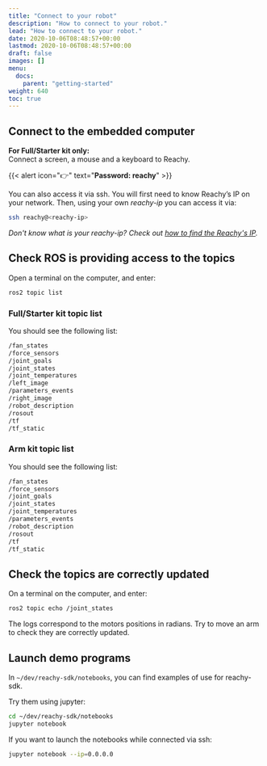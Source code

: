 ```yaml
---
title: "Connect to your robot"
description: "How to connect to your robot."
lead: "How to connect to your robot."
date: 2020-10-06T08:48:57+00:00
lastmod: 2020-10-06T08:48:57+00:00
draft: false
images: []
menu:
  docs:
    parent: "getting-started"
weight: 640
toc: true
---
```


## Connect to the embedded computer

**For Full/Starter kit only:**  
Connect a screen, a mouse and a keyboard to Reachy.

{{< alert icon="👉" text="<b>Password: reachy</b>" >}}


You can also access it via ssh. You will first need to know Reachy’s IP on your network.
Then, using your own *reachy-ip* you can access it via:
```bash
ssh reachy@<reachy-ip>
```

*Don't know what is your reachy-ip? Check out [how to find the Reachy's IP](https://pollen-robotics.github.io/reachy-2021-docs/sdk/getting-started/finding-ip/).*  


## Check ROS is providing access to the topics
Open a terminal on the computer, and enter:
```bash
ros2 topic list
```

### Full/Starter kit topic list
You should see the following list:
```bash
/fan_states
/force_sensors
/joint_goals
/joint_states
/joint_temperatures
/left_image
/parameters_events
/right_image
/robot_description
/rosout
/tf
/tf_static
```

### Arm kit topic list
You should see the following list:
```bash
/fan_states
/force_sensors
/joint_goals
/joint_states
/joint_temperatures
/parameters_events
/robot_description
/rosout
/tf
/tf_static
```

## Check the topics are correctly updated
On a terminal on the computer, and enter:
```bash
ros2 topic echo /joint_states
```

The logs correspond to the motors positions in radians.
Try to move an arm to check they are correctly updated.


## Launch demo programs
In `~/dev/reachy-sdk/notebooks`, you can find examples of use for reachy-sdk.

Try them using jupyter:
```bash
cd ~/dev/reachy-sdk/notebooks
jupyter notebook
```

If you want to launch the notebooks while connected via ssh:
```bash
jupyter notebook --ip=0.0.0.0
```

